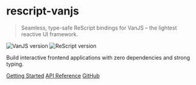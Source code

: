 # rescript-vanjs

> Seamless, type-safe ReScript bindings for VanJS – the lightest reactive UI framework.

![VanJS version](https://img.shields.io/badge/VanJS-%3E%3D1.5.5-blue)
![ReScript version](https://img.shields.io/badge/ReScript-%3E%3D11.0.0-blue)

Build interactive frontend applications with zero dependencies and strong typing.

[Getting Started](/getting-started.md)
[API Reference](/api-index.md)
[GitHub](https://github.com/MetalbolicX/rescript-vanjs)
